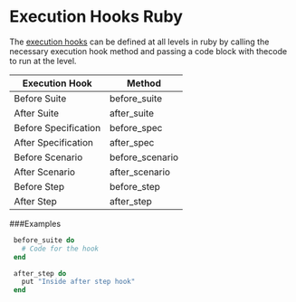 # Execution Hooks Ruby

The [execution hooks](../../execution/execution_hooks.md) can be defined at all levels in ruby by calling the necessary execution hook method and passing a code block with thecode to run at the level.

| Execution Hook | Method  |
|----------------| ------------|
| Before Suite   | before_suite|
| After Suite    | after_suite|
| Before Specification   | before_spec|
| After Specification   | after_spec|
| Before Scenario | before_scenario|
| After Scenario   | after_scenario|
| Before Step | before_step |
|After Step| after_step|


###Examples
````ruby
 before_suite do
   # Code for the hook
 end

 after_step do
   put "Inside after step hook"
 end

````



